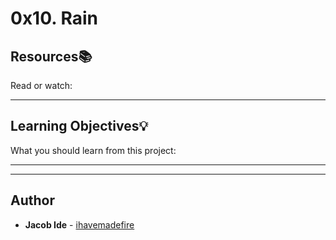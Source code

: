 # 0x10. Rain

## Resources:books:
Read or watch:

---
## Learning Objectives:bulb:
What you should learn from this project:

---
---

## Author
* **Jacob Ide** - [ihavemadefire](https://github.com/ihavemadefire)